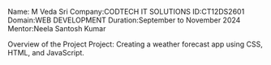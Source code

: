 Name: M Veda Sri
Company:CODTECH IT SOLUTIONS
ID:CT12DS2601
Domain:WEB DEVELOPMENT
Duration:September to November 2024
Mentor:Neela Santosh Kumar

Overview of the Project
Project: Creating a weather forecast app using CSS, HTML,
and JavaScript.


